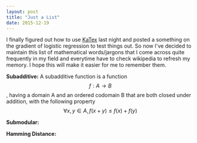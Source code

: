 ```yaml
---
layout: post
title: "Just a List"
date: 2015-12-19
---
```

I finally figured out how to use [KaTex](https://github.com/Khan/KaTeX) last night and posted a something on the gradient of logistic regression to test things out.
So now I've decided to maintain this list of mathematical words/jargons that I come across quite frequently in my field and everytime have to check wikipedia to refresh my memory. I hope this will make it easier for me to remember them. 

**Subadditive:**
A subadditive function is a function $$f:A \rightarrow B$$ , having a domain A and an ordered codomain B that are both closed under addition, with the following property $$\forall x,y \in A, f(x+y) \leq f(x) + f(y) $$

**Submodular:**

**Hamming Distance:**
